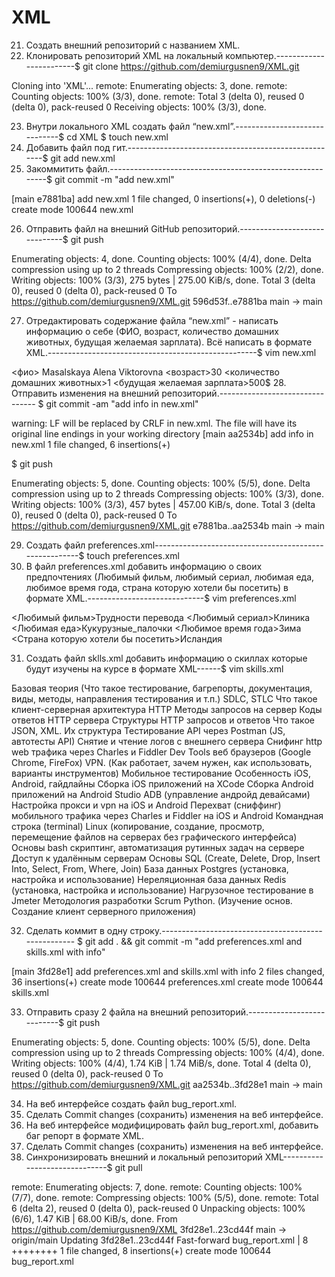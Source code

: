 # XML
21. Создать внешний репозиторий c названием XML.
 22. Клонировать репозиторий XML на локальный компьютер.------------------------$ git clone https://github.com/demiurgusnen9/XML.git
 
 Cloning into 'XML'...
remote: Enumerating objects: 3, done.
remote: Counting objects: 100% (3/3), done.
remote: Total 3 (delta 0), reused 0 (delta 0), pack-reused 0
Receiving objects: 100% (3/3), done.
 
 23. Внутри локального XML создать файл “new.xml”.------------------------------$ cd XML      $ touch new.xml
 24. Добавить файл под гит.-----------------------------------------------------$ git add new.xml
 25. Закоммитить файл.----------------------------------------------------------$ git commit -m "add new.xml"
 
 [main e7881ba] add new.xml
 1 file changed, 0 insertions(+), 0 deletions(-)
 create mode 100644 new.xml
 
 26. Отправить файл на внешний GitHub репозиторий.------------------------------$ git push
 
 Enumerating objects: 4, done.
Counting objects: 100% (4/4), done.
Delta compression using up to 2 threads
Compressing objects: 100% (2/2), done.
Writing objects: 100% (3/3), 275 bytes | 275.00 KiB/s, done.
Total 3 (delta 0), reused 0 (delta 0), pack-reused 0
To https://github.com/demiurgusnen9/XML.git
   596d53f..e7881ba  main -> main

 27. Отредактировать содержание файла “new.xml” - написать информацию о себе (ФИО, возраст, количество домашних животных, будущая желаемая зарплата). 
 Всё написать в формате XML.----------------------------------------------------$ vim new.xml
 <xml>
        <фио> Masalskaya Alena Viktorovna </фио>
        <возраст>30</возраст>
        <количество домашних животных>1</количество домашних животных>
        <будущая желаемая зарплата>500$</будущая желаемая зарплата>
</xml>
 28. Отправить изменения на внешний репозиторий.--------------------------------
$ git commit -am "add info in new.xml"

warning: LF will be replaced by CRLF in new.xml.
The file will have its original line endings in your working directory
[main aa2534b] add info in new.xml
 1 file changed, 6 insertions(+)

$ git push

Enumerating objects: 5, done.
Counting objects: 100% (5/5), done.
Delta compression using up to 2 threads
Compressing objects: 100% (3/3), done.
Writing objects: 100% (3/3), 457 bytes | 457.00 KiB/s, done.
Total 3 (delta 0), reused 0 (delta 0), pack-reused 0
To https://github.com/demiurgusnen9/XML.git
   e7881ba..aa2534b  main -> main

 29. Создать файл preferences.xml-------------------------------------------------------$ touch preferences.xml
 30. В файл preferences.xml добавить информацию о своих предпочтениях (Любимый фильм, любимый сериал, любимая еда, любимое время года, 
 страна которую хотели бы посетить) в формате XML.-----------------------------$ vim preferences.xml

<xml>
        <Любимый фильм>Трудности перевода</Любимый фильм>
        <Любимый сериал>Клиника</Любимый сериал>
        <Любимая еда>Кукурузные_палочки </Любимая еда>
        <Любимое время года>Зима</Любимое время года>
        <Страна которую хотели бы посетить>Исландия</Страна которую хотели бы посетить>
</xml>

 31. Создать файл sklls.xml добавить информацию о скиллах которые будут изучены на курсе в формате XML------$ vim skills.xml

<xml>
        <skills1>Базовая теория (Что такое тестирование, багрепорты, документация, виды, методы, направления тестирования и т.п.) SDLC, STLC</skills1>
        <skills2>Что такое клиент-серверная архитектура</skills>
        <skills3> HTTP Методы запросов на сервер</skills3>
        <skills4>Коды ответов HTTP сервера</skills4>
        <skills5>Структуры HTTP запросов и ответов</skills5>
        <skills6>Что такое JSON, XML. Их структура</skills6>
        <skills7>Тестирование API через Postman (JS, автотесты API)</skills7>
        <skills8>Снятие и чтение логов c внешнего сервера</skills8>
        <skills9>Снифинг http web трафика через Charles и Fiddler</skills9>
        <skills10>Dev Tools веб браузеров (Google Chrome, FireFox)</skills10>
        <skills11>VPN. (Как работает, зачем нужен, как использовать, варианты инструментов)</skills11>
        <skills12>Мобильное тестирование</skills12>
        <skills13>Особенность iOS, Android, гайдлайны<skills13>
        <skills14>Сборка iOS приложений на XCode</skills14>
        <skills15>Сборка Android приложений на Android Studio</skills15>
        <skills16>ADB (управление андройд девайсами)</skills16>
        <skills17>Настройка прокси и vpn на iOS и Android</skills17>
        <skills18>Перехват (сниффинг) мобильного трафика через Charles и Fiddler на iOS и Android</skills18>
        <skills19>Командная строка (terminal) Linux (копирование, создание, просмотр, перемещение файлов на серверах без графического интерфейса)</skills19>
        <skills20>Основы bash скриптинг, автоматизация рутинных задач на сервере</skills20>
        <skills21>Доступ к удалённым серверам</skills21>
        <skills22>Основы SQL (Create, Delete, Drop, Insert Into, Select, From, Where, Join)</skills22>
        <skills23>База данных Postgres (установка, настройка и использование)</skills23>
        <skills24>Нереляционная база данных Redis (установка, настройка и использование)</skills24>
        <skills25>Нагрузочное тестирование в Jmeter</skills25>
        <skills26>Методология разработки Scrum</skills26>
        <skills27>Python. (Изучение основ. Создание клиент серверного приложения)</skills27>
</xml>


 32. Сделать коммит в одну строку.----------------------------------------------------
 $ git add . && git commit -m "add preferences.xml and skills.xml with info"
 
 [main 3fd28e1] add preferences.xml and skills.xml with info
 2 files changed, 36 insertions(+)
 create mode 100644 preferences.xml
 create mode 100644 skills.xml
 
 33. Отправить сразу 2 файла на внешний репозиторий.---------------------------$ git push
 
 Enumerating objects: 5, done.
Counting objects: 100% (5/5), done.
Delta compression using up to 2 threads
Compressing objects: 100% (4/4), done.
Writing objects: 100% (4/4), 1.74 KiB | 1.74 MiB/s, done.
Total 4 (delta 0), reused 0 (delta 0), pack-reused 0
To https://github.com/demiurgusnen9/XML.git
   aa2534b..3fd28e1  main -> main

 34. На веб интерфейсе создать файл bug_report.xml.
 35. Сделать Commit changes (сохранить) изменения на веб интерфейсе.
 36. На веб интерфейсе модифицировать файл bug_report.xml, добавить баг репорт в формате XML.
 37. Сделать Commit changes (сохранить) изменения на веб интерфейсе.
 38. Синхронизировать внешний и локальный репозиторий XML------------------------------$ git pull
 
 remote: Enumerating objects: 7, done.
remote: Counting objects: 100% (7/7), done.
remote: Compressing objects: 100% (5/5), done.
remote: Total 6 (delta 2), reused 0 (delta 0), pack-reused 0
Unpacking objects: 100% (6/6), 1.47 KiB | 68.00 KiB/s, done.
From https://github.com/demiurgusnen9/XML
   3fd28e1..23cd44f  main       -> origin/main
Updating 3fd28e1..23cd44f
Fast-forward
 bug_report.xml | 8 ++++++++
 1 file changed, 8 insertions(+)
 create mode 100644 bug_report.xml
